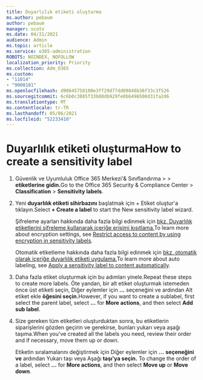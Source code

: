 ```yaml
---
title: Duyarlılık etiketi oluşturma
ms.author: pebaum
author: pebaum
manager: scotv
ms.date: 04/21/2021
audience: Admin
ms.topic: article
ms.service: o365-administration
ROBOTS: NOINDEX, NOFOLLOW
localization_priority: Priority
ms.collection: Adm_O365
ms.custom:
- "11014"
- "9000181"
ms.openlocfilehash: d90645758100e3ff29d77dd09848b36f33c3f526
ms.sourcegitcommit: 6c6b0c3885f33b08db929fe0b6496508d31fa2d6
ms.translationtype: MT
ms.contentlocale: tr-TR
ms.lasthandoff: 05/06/2021
ms.locfileid: "52233410"
---
```

# <a name="how-to-create-a-sensitivity-label"></a><span data-ttu-id="8e12d-102">Duyarlılık etiketi oluşturma</span><span class="sxs-lookup"><span data-stu-id="8e12d-102">How to create a sensitivity label</span></span>

1. <span data-ttu-id="8e12d-103">Güvenlik ve Uyumluluk Office 365 Merkezi'& Sınıflandırma >   >  **etiketlerine gidin.**</span><span class="sxs-lookup"><span data-stu-id="8e12d-103">Go to the Office 365 Security & Compliance Center > **Classification** > **Sensitivity labels**.</span></span>

1. <span data-ttu-id="8e12d-104">Yeni **duyarlılık etiketi sihirbazını** başlatmak için + Etiket oluştur'a tıklayın.</span><span class="sxs-lookup"><span data-stu-id="8e12d-104">Select **+ Create a label** to start the New sensitivity label wizard.</span></span>

    <span data-ttu-id="8e12d-105">Şifreleme ayarları hakkında daha fazla bilgi edinmek için [bkz. Duyarlılık etiketlerini şifreleme kullanarak içeriğe erişimi kısıtlama.](https://go.microsoft.com/fwlink/?linkid=2106331)</span><span class="sxs-lookup"><span data-stu-id="8e12d-105">To learn more about encryption settings, see [Restrict access to content by using encryption in sensitivity labels](https://go.microsoft.com/fwlink/?linkid=2106331).</span></span>

    <span data-ttu-id="8e12d-106">Otomatik etiketleme hakkında daha fazla bilgi edinmek için [bkz. otomatik olarak içeriğe duyarlılık etiketi uygulama.](https://go.microsoft.com/fwlink/?linkid=2105837)</span><span class="sxs-lookup"><span data-stu-id="8e12d-106">To learn more about auto labeling, see [Apply a sensitivity label to content automatically](https://go.microsoft.com/fwlink/?linkid=2105837).</span></span>

1. <span data-ttu-id="8e12d-107">Daha fazla etiket oluşturmak için bu adımları yinele.</span><span class="sxs-lookup"><span data-stu-id="8e12d-107">Repeat these steps to create more labels.</span></span> <span data-ttu-id="8e12d-108">Öte yandan, bir alt etiket oluşturmak istemeden önce üst etiketi seçin, Diğer eylemler için **...** seçeneğini ve ardından Alt etiket ekle **öğesini seçin.**</span><span class="sxs-lookup"><span data-stu-id="8e12d-108">However, if you want to create a sublabel, first select the parent label, select **...** for **More actions**, and then select **Add sub label**.</span></span>

1. <span data-ttu-id="8e12d-109">Size gereken tüm etiketleri oluşturduktan sonra, bu etiketlerin siparişlerini gözden geçirin ve gerekirse, bunları yukarı veya aşağı taşıma.</span><span class="sxs-lookup"><span data-stu-id="8e12d-109">When you've created all the labels you need, review their order and if necessary, move them up or down.</span></span> 
    
    <span data-ttu-id="8e12d-110">Etiketin sıralamalarını değiştirmek için Diğer eylemler için **...** **seçeneğini ve** ardından Yukarı taşı veya Aşağı **taşı'ya seçin.** </span><span class="sxs-lookup"><span data-stu-id="8e12d-110">To change the order of a label, select **...** for **More actions**, and then select **Move up** or **Move down**.</span></span>
